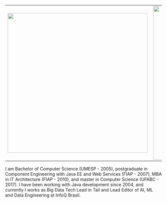 <center>
<table>
  <tr>
      <td><img width="450px" align="left" src="https://github-readme-stats.vercel.app/api/top-langs/?username=rafaelsakurai&hide=html&layout=compact" /></td>
      <td><img width="495px" align="left" src="https://github-readme-stats.vercel.app/api?username=rafaelsakurai&theme=default" /></td>
  </tr>   
</table>
</center>

I am Bachelor of Computer Science (UMESP - 2005), postgraduate in Component Engineering with Java EE and Web Services (FIAP - 2007), MBA in IT Architecture (FIAP - 2010), and master in Computer Science (UFABC - 2017). I have been working with Java development since 2004, and currently I works as Big Data Tech Lead in Tail and Lead Editor of AI, ML and Data Engineering at InfoQ Brasil.
